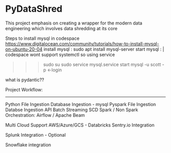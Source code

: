 # PyDataShred
This project emphasis on creating a wrapper for the modern data engineering which involves data shredding at its core

Steps to install mysql in codespace
https://www.digitalocean.com/community/tutorials/how-to-install-mysql-on-ubuntu-20-04
install mysql : sudo apt install mysql-server
start mysql :  | codespace wont support systemctl so using service

>>> sudo su
>>> sudo service mysql.service start
>>> mysql -u scott -p <-login

what is pydantic??


Project Workflow:
------- ------
Python
    File Ingestion
    Database Ingestion - mysql
Pyspark
    File Ingestion
    Databse Ingestion
API
    Batch
    Streaming
SCD
    Spark / Non Spark
Orchestration:
    Airflow / Apache Beam
    
Multi Cloud Support
    AWS/Azure/GCS - Databricks
Sentry.io Integration

Splunk Integration  -  Optional

Snowflake integration

